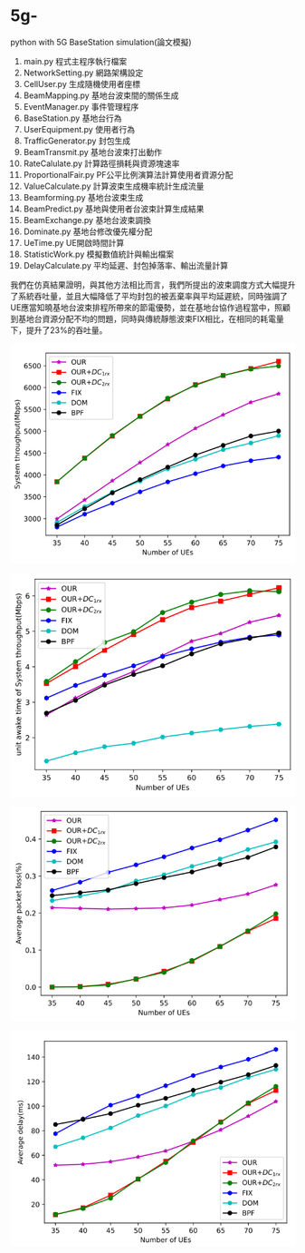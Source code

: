 # 5g-
python with 5G BaseStation simulation(論文模擬)

1. main.py 程式主程序執行檔案
2. NetworkSetting.py 網路架構設定
3. CellUser.py 生成隨機使用者座標
4. BeamMapping.py 基地台波束間的關係生成
5. EventManager.py 事件管理程序
6. BaseStation.py 基地台行為
7. UserEquipment.py 使用者行為
8. TrafficGenerator.py 封包生成
9. BeamTransmit.py 基地台波束打出動作
10. RateCalulate.py 計算路徑損耗與資源塊速率
11. ProportionalFair.py PF公平比例演算法計算使用者資源分配
12. ValueCalculate.py 計算波束生成機率統計生成流量
13. Beamforming.py 基地台波束生成
14. BeamPredict.py 基地與使用者台波束計算生成結果
15. BeamExchange.py 基地台波束調換
16. Dominate.py 基地台修改優先權分配
17. UeTime.py UE開啟時間計算
18. StatisticWork.py 模擬數值統計與輸出檔案
19. DelayCalculate.py 平均延遲、封包掉落率、輸出流量計算

我們在仿真結果證明，與其他方法相比而言，我們所提出的波束調度方式大幅提升了系統吞吐量，並且大幅降低了平均封包的被丟棄率與平均延遲統，同時強調了UE應當知曉基地台波束排程所帶來的節電優勢，並在基地台協作過程當中，照顧到基地台資源分配不均的問題，同時與傳統靜態波束FIX相比，在相同的耗電量下，提升了23%的吞吐量。

![image](https://github.com/t87476909/5g-/blob/main/Simulation%20results/Figure_1.PNG)

![image](https://github.com/t87476909/5g-/blob/main/Simulation%20results/Figure_2.PNG)

![image](https://github.com/t87476909/5g-/blob/main/Simulation%20results/Figure_3.PNG)

![image](https://github.com/t87476909/5g-/blob/main/Simulation%20results/Figure_4.PNG)
